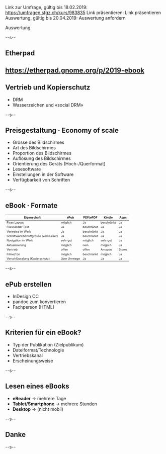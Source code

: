 
Link zur Umfrage, gültig bis 18.02.2019: https://umfragen.sfgz.ch/kurs/983835
Link präsentieren: Link präsentieren
Auswertung, gültig bis 20.04.2019: Auswertung anfordern


Auswertung

--s--
## Etherpad

## https://etherpad.gnome.org/p/2019-ebook




## Vertrieb und Kopierschutz
* DRM
* Wasserzeichen und «social DRM»

--s--

## Preisgestaltung · Economy of scale


* Grösse des Bildschirmes
* Art des Bildschirmes
* Proportion des Bildschirmes
* Auflösung des Bildschirmes
* Orientierung des Geräts (Hoch-/Querformat)
* Lesesoftware
* Einstellungen in der Software
* Verfügbarkeit von Schriften




--s--
## eBook · Formate
<table class="table table-striped table-bordered" style="font-size: 0.65em">
<thead>
<tr>
<th>Eigenschaft</th>
<th>ePub</th>
<th>PDF/ePDF</th>
<th>Kindle</th>
<th>Apps</th>
</tr>
</thead>
<tbody>
<tr>
<td>Fixes Layout</td>
<td>möglich</td>
<td>Ja</td>
<td>beschränkt</td>
<td>Ja</td>
</tr>
<tr>
<td>Fliessender Text</td>
<td>Ja</td>
<td>beschränkt</td>
<td>Ja</td>
<td>Ja</td>
</tr>
<tr>
<td>Verweise im Werk</td>
<td>Ja</td>
<td>beschränkt</td>
<td>Ja</td>
<td>Ja</td>
</tr>
<tr>
<td>Schriftwahl/Schriftgrösse (vom Leser)</td>
<td>Ja</td>
<td>beschränkt</td>
<td>Ja</td>
<td>Ja</td>
</tr>
<tr>
<td>Navigation im Werk</td>
<td>sehr gut</td>
<td>möglich</td>
<td>sehr gut</td>
<td>Ja</td>
</tr>
<tr>
<td>Aktualisierung</td>
<td>möglich</td>
<td>nein</td>
<td>möglich</td>
<td>Ja</td>
</tr>
<tr>
<td>Vertrieb</td>
<td>offen</td>
<td>offen</td>
<td>Amazon</td>
<td>Stores</td>
</tr>
<tr>
<td>Filme/Ton</td>
<td>möglich</td>
<td>beschränkt</td>
<td>möglich</td>
<td>Ja</td>
</tr>
<tr>
<td>Verschlüsselung (Kopierschutz)</td>
<td>über Umwege</td>
<td>Ja</td>
<td>Ja</td>
<td>Ja</td>
</tr>
</tbody>
</table>

--s--

## ePub erstellen
* InDesign CC
* pandoc zum konvertieren
* Fachperson (HTML)

--s--

## Kriterien für ein eBook?
* Typ der Publikation (Zielpublikum)
* Dateiformat/Technologie
* Vertriebskanal
* Erscheinungsweise


--s--
## Lesen eines eBooks

* **eReader** → mehrere Tage
* **Tablet/Smartphone** → mehrere Stunden
* **Desktop** → (nicht mobil)

--s--

## Danke

--s--
